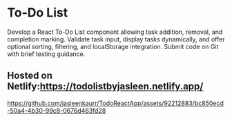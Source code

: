 # To-Do List
Develop a React To-Do List component allowing task addition, removal, and completion marking. Validate task input, display tasks dynamically, and offer optional sorting, filtering, and localStorage integration. Submit code on Git with brief testing guidance.
## Hosted on Netlify:https://todolistbyjasleen.netlify.app/
 


https://github.com/jasleenkaurr/TodoReactApp/assets/92212883/bc850ecd-50a4-4b30-99c8-0676d463fd28

